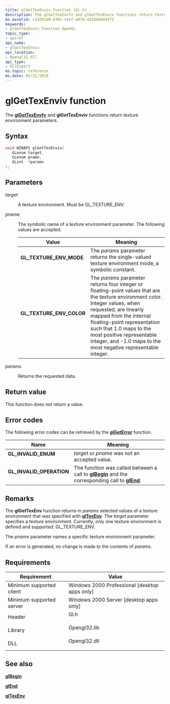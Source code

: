 ```yaml
---
title: glGetTexEnviv function (Gl.h)
description: The glGetTexEnvfv and glGetTexEnviv functions return texture environment parameters.
ms.assetid: c1429cb9-4392-41ef-a978-a51db66445f2
keywords:
- glGetTexEnviv function OpenGL
topic_type:
- apiref
api_name:
- glGetTexEnviv
api_location:
- Opengl32.dll
api_type:
- DllExport
ms.topic: reference
ms.date: 05/31/2018
---
```


# glGetTexEnviv function

The [**glGetTexEnvfv**](glgettexenvfv.md) and **glGetTexEnviv** functions return texture environment parameters.

## Syntax


```C++
void WINAPI glGetTexEnviv(
   GLenum target,
   GLenum pname,
   GLint  *params
);
```



## Parameters

<dl> <dt>

*target* 
</dt> <dd>

A texture environment. Must be GL\_TEXTURE\_ENV.

</dd> <dt>

*pname* 
</dt> <dd>

The symbolic name of a texture environment parameter. The following values are accepted.



| Value                                                                                                                                                                                | Meaning                                                                                                                                                                                                                                                                                                                                              |
|--------------------------------------------------------------------------------------------------------------------------------------------------------------------------------------|------------------------------------------------------------------------------------------------------------------------------------------------------------------------------------------------------------------------------------------------------------------------------------------------------------------------------------------------------|
| <span id="GL_TEXTURE_ENV_MODE"></span><span id="gl_texture_env_mode"></span><dl> <dt>**GL\_TEXTURE\_ENV\_MODE**</dt> </dl>    | The *params* parameter returns the single-valued texture environment mode, a symbolic constant.<br/>                                                                                                                                                                                                                                           |
| <span id="GL_TEXTURE_ENV_COLOR"></span><span id="gl_texture_env_color"></span><dl> <dt>**GL\_TEXTURE\_ENV\_COLOR**</dt> </dl> | The *params* parameter returns four integer or floating-point values that are the texture environment color. Integer values, when requested, are linearly mapped from the internal floating-point representation such that 1.0 maps to the most positive representable integer, and -1.0 maps to the most negative representable integer.<br/> |



 

</dd> <dt>

*params* 
</dt> <dd>

Returns the requested data.

</dd> </dl>

## Return value

This function does not return a value.

## Error codes

The following error codes can be retrieved by the [**glGetError**](glgeterror.md) function.



| Name                                                                                                  | Meaning                                                                                                                               |
|-------------------------------------------------------------------------------------------------------|---------------------------------------------------------------------------------------------------------------------------------------|
| <dl> <dt>**GL\_INVALID\_ENUM**</dt> </dl>      | *target* or *pname* was not an accepted value.<br/>                                                                             |
| <dl> <dt>**GL\_INVALID\_OPERATION**</dt> </dl> | The function was called between a call to [**glBegin**](glbegin.md) and the corresponding call to [**glEnd**](glend.md).<br/> |



## Remarks

The **glGetTexEnv** function returns in *params* selected values of a texture environment that was specified with [**glTexEnv**](gltexenv-functions.md). The *target* parameter specifies a texture environment. Currently, only one texture environment is defined and supported: GL\_TEXTURE\_ENV.

The *pname* parameter names a specific texture environment parameter.

If an error is generated, no change is made to the contents of *params*.

## Requirements



| Requirement | Value |
|-------------------------------------|-----------------------------------------------------------------------------------------|
| Minimum supported client<br/> | Windows 2000 Professional \[desktop apps only\]<br/>                              |
| Minimum supported server<br/> | Windows 2000 Server \[desktop apps only\]<br/>                                    |
| Header<br/>                   | <dl> <dt>Gl.h</dt> </dl>         |
| Library<br/>                  | <dl> <dt>Opengl32.lib</dt> </dl> |
| DLL<br/>                      | <dl> <dt>Opengl32.dll</dt> </dl> |



## See also

<dl> <dt>

[**glBegin**](glbegin.md)
</dt> <dt>

[**glEnd**](glend.md)
</dt> <dt>

[**glTexEnv**](gltexenv-functions.md)
</dt> </dl>

 

 





